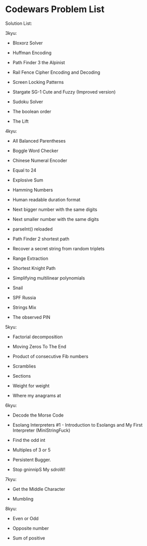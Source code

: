 # Codewars Problem List

Solution List:

3kyu:

- Bloxorz Solver

- Huffman Encoding

- Path Finder 3 the Alpinist

- Rail Fence Cipher Encoding and Decoding

- Screen Locking Patterns

- Stargate SG-1 Cute and Fuzzy (Improved version)

- Sudoku Solver

- The boolean order

- The Lift

4kyu:

- All Balanced Parentheses

- Boggle Word Checker

- Chinese Numeral Encoder

- Equal to 24
  
- Explosive Sum

- Hamming Numbers

- Human readable duration format
  
- Next bigger number with the same digits

- Next smaller number with the same digits

- parseInt() reloaded

- Path Finder 2 shortest path

- Recover a secret string from random triplets

- Range Extraction

- Shortest Knight Path

- Simplifying multilinear polynomials

- Snail
  
- SPF Russia
  
- Strings Mix

- The observed PIN


5kyu:

- Factorial decomposition

- Moving Zeros To The End

- Product of consecutive Fib numbers

- Scramblies

- Sections

- Weight for weight

- Where my anagrams at

6kyu:

- Decode the Morse Code
  
- Esolang Interpreters #1 - Introduction to Esolangs and My First Interpreter (MiniStringFuck)

- Find the odd int
  
- Multiples of 3 or 5

- Persistent Bugger.
  
- Stop gninnipS My sdroW!

7kyu:

- Get the Middle Character

- Mumbling

8kyu:

- Even or Odd

- Opposite number

- Sum of positive

